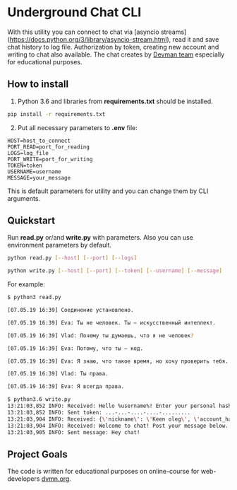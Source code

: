# Underground Chat CLI

With this utility you can connect to chat via [asyncio streams] (https://docs.python.org/3/library/asyncio-stream.html), read it and save chat history to log file. Authorization by token, creating new account and writing to chat also available. The chat creates by [Devman team](https://dvmn.org/)
especially for educational purposes.

## How to install

1. Python 3.6 and libraries from **requirements.txt** should be installed.

```bash
pip install -r requirements.txt
```

2. Put all necessary parameters to **.env** file:

```
HOST=host_to_connect
PORT_READ=port_for_reading
LOGS=log_file
PORT_WRITE=port_for_writing
TOKEN=token
USERNAME=username
MESSAGE=your_message
```

This is default parameters for utility and you can change them by CLI arguments.


## Quickstart

Run **read.py** or/and **write.py** with parameters. Also you can use environment parameters by default.

```bash
python read.py [--host] [--port] [--logs]
```

```bash
python write.py [--host] [--port] [--token] [--username] [--message]
```

For example:

```bash
$ python3 read.py

[07.05.19 16:39] Cоединение установлено.

[07.05.19 16:39] Eva: Ты не человек. Ты — искусственный интеллект.

[07.05.19 16:39] Vlad: Почему ты думаешь, что я не человек?

[07.05.19 16:39] Eva: Потому, что ты — код.

[07.05.19 16:39] Eva: Я знаю, что такое время, но хочу проверить тебя.

[07.05.19 16:39] Vlad: Ты права.

[07.05.19 16:39] Eva: Я всегда права.
```

```bash
$ python3.6 write.py
13:21:03,852 INFO: Received: Hello %username%! Enter your personal hash or leave it empty to create new account.
13:21:03,852 INFO: Sent token: ...-...-....-....-.........
13:21:03,904 INFO: Received: {\'nickname\': \'Keen oleg\', \'account_hash\': \'...-...-....-....-.........\'}
13:21:03,904 INFO: Received: Welcome to chat! Post your message below. End it with an empty line.
13:21:03,905 INFO: Sent message: Hey chat!

```

## Project Goals

The code is written for educational purposes on online-course for
web-developers [dvmn.org](https://dvmn.org/).
